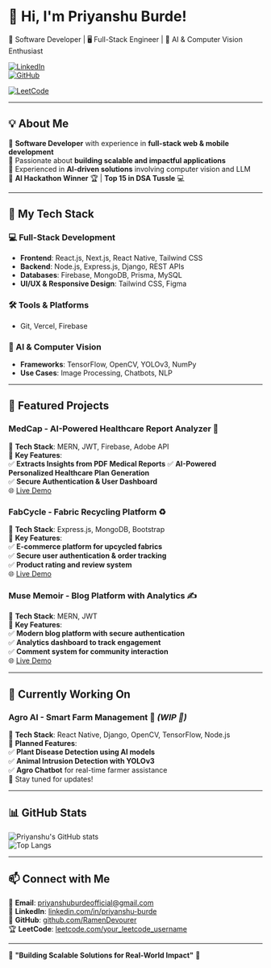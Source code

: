 # 👋 Hi, I'm Priyanshu Burde!  
🚀 Software Developer | 🖥️ Full-Stack Engineer | 🤖 AI & Computer Vision Enthusiast  

[![LinkedIn](https://img.shields.io/badge/LinkedIn-Connect-blue?style=flat&logo=linkedin)](https://linkedin.com/in/priyanshu-burde)  
[![GitHub](https://img.shields.io/badge/GitHub-Follow-black?style=flat&logo=github)](https://github.com/RamenDevourer)  
<!-- [![Portfolio](https://img.shields.io/badge/Website-Visit-orange?style=flat&logo=vercel)](https://medcap.vercel.app/)   -->
[![LeetCode](https://img.shields.io/badge/LeetCode-Profile-yellow?style=flat&logo=leetcode)](https://leetcode.com/priyanshuburdeofficial)  

---

## 💡 About Me  
🔹 **Software Developer** with experience in **full-stack web & mobile development**  
🔹 Passionate about **building scalable and impactful applications**  
🔹 Experienced in **AI-driven solutions** involving computer vision and LLM  
🔹 **AI Hackathon Winner** 🏆 | **Top 15 in DSA Tussle** 💻  

---

## 🚀 My Tech Stack  
### 💻 Full-Stack Development  
- **Frontend**: React.js, Next.js, React Native, Tailwind CSS  
- **Backend**: Node.js, Express.js, Django, REST APIs  
- **Databases**: Firebase, MongoDB, Prisma, MySQL  
- **UI/UX & Responsive Design**: Tailwind CSS, Figma 

### 🛠️ Tools & Platforms  
- Git, Vercel, Firebase  

### 🤖 AI & Computer Vision  
- **Frameworks**: TensorFlow, OpenCV, YOLOv3, NumPy  
- **Use Cases**: Image Processing, Chatbots, NLP  

---

## 🌟 Featured Projects  

### **MedCap - AI-Powered Healthcare Report Analyzer** 🏥  
🔹 **Tech Stack**: MERN, JWT, Firebase, Adobe API  
🔹 **Key Features**:  
✅ **Extracts Insights from PDF Medical Reports** 
✅ **AI-Powered Personalized Healthcare Plan Generation**  
✅ **Secure Authentication & User Dashboard**  
🌐 [Live Demo](https://medcap.vercel.app/)  

### **FabCycle - Fabric Recycling Platform** ♻️  
🔹 **Tech Stack**: Express.js, MongoDB, Bootstrap  
🔹 **Key Features**:  
✅ **E-commerce platform for upcycled fabrics**  
✅ **Secure user authentication & order tracking**  
✅ **Product rating and review system**  
🌐 [Live Demo](https://fabcycle.vercel.app/)  

### **Muse Memoir - Blog Platform with Analytics** ✍️  
🔹 **Tech Stack**: MERN, JWT  
🔹 **Key Features**:  
✅ **Modern blog platform with secure authentication**  
✅ **Analytics dashboard to track engagement**  
✅ **Comment system for community interaction**  
🌐 [Live Demo](https://muse-memoir.vercel.app/)  

---

## 🔨 Currently Working On  

### **Agro AI - Smart Farm Management** 🌾 *(WIP 🚧)*  
🔹 **Tech Stack**: React Native, Django, OpenCV, TensorFlow, Node.js  
🔹 **Planned Features**:  
✅ **Plant Disease Detection using AI models**  
✅ **Animal Intrusion Detection with YOLOv3**  
✅ **Agro Chatbot** for real-time farmer assistance  
🚀 Stay tuned for updates!  

---

## 📊 GitHub Stats  
![Priyanshu's GitHub stats](https://github-readme-stats.vercel.app/api?username=RamenDevourer&show_icons=true&theme=tokyonight)  
![Top Langs](https://github-readme-stats.vercel.app/api/top-langs/?username=RamenDevourer&layout=compact&theme=tokyonight)  

---

## 📫 Connect with Me  
💌 **Email**: [priyanshuburdeofficial@gmail.com](mailto:priyanshuburdeofficial@gmail.com)  
🔗 **LinkedIn**: [linkedin.com/in/priyanshu-burde](https://linkedin.com/in/priyanshu-burde)  
🐙 **GitHub**: [github.com/RamenDevourer](https://github.com/RamenDevourer)  
🏆 **LeetCode**: [leetcode.com/your_leetcode_username](https://leetcode.com/your_leetcode_username)  

---

🎯 **"Building Scalable Solutions for Real-World Impact"** 🚀  
